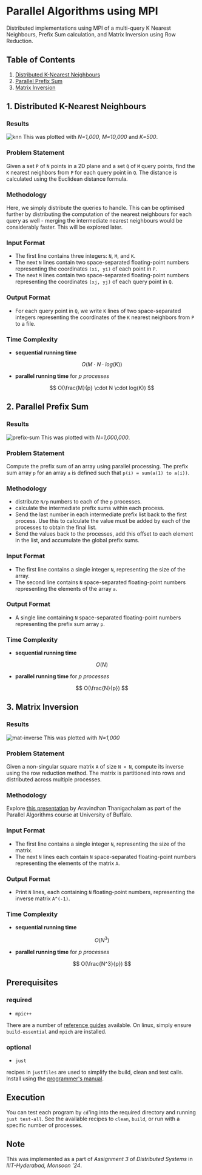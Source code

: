 # Parallel Algorithms using MPI

Distributed implementations using MPI of a multi-query K Nearest Neighbours, Prefix Sum calculation, and Matrix Inversion using Row Reduction. 

## Table of Contents
1. [Distributed K-Nearest Neighbours](#1-distributed-k-nearest-neighbours)
2. [Parallel Prefix Sum](#2-parallel-prefix-sum)
3. [Matrix Inversion](#3-matrix-inversion)

## 1. Distributed K-Nearest Neighbours

### Results
![knn](docs/plots/k%20nearest.png)
This was plotted with *N=1,000*, *M=10,000* and *K=500*. 

### Problem Statement
Given a set `P` of `N` points in a 2D plane and a set `Q` of `M` query points, find the `K` nearest neighbors from `P` for each query point in `Q`. The distance is calculated using the Euclidean distance formula.

### Methodology
Here, we simply distribute the queries to handle. This can be optimised further by distributing the computation of the nearest neighbours for each query as well - merging the intermediate nearest neighbours would be considerably faster. This will be explored later. 

### Input Format
- The first line contains three integers: `N`, `M`, and `K`.
- The next `N` lines contain two space-separated floating-point numbers representing the coordinates `(xi, yi)` of each point in `P`.
- The next `M` lines contain two space-separated floating-point numbers representing the coordinates `(xj, yj)` of each query point in `Q`.

### Output Format
- For each query point in `Q`, we write `K` lines of two space-separated integers representing the coordinates of the `K` nearest neighbors from `P` to a file. 

### Time Complexity
- **sequential running time**

$$
O(M \cdot N \cdot log(K))
$$
- **parallel running time** for *p processes*

$$
O(\frac{M}{p} \cdot N \cdot log(K))
$$

## 2. Parallel Prefix Sum

### Results
![prefix-sum](docs/plots/prefix%20sum.png)
This was plotted with *N=1,000,000*. 

### Problem Statement
Compute the prefix sum of an array using parallel processing. The prefix sum array `p` for an array `a` is defined such that `p(i) = sum(a(1) to a(i))`.

### Methodology
- distribute `N/p` numbers to each of the `p` processes. 
- calculate the intermediate prefix sums within each process. 
- Send the last number in each intermediate prefix list back to the first process. Use this to calculate the value must be added by each of the processes to obtain the final list. 
- Send the values back to the processes, add this offset to each element in the list, and accumulate the global prefix sums. 

### Input Format
- The first line contains a single integer `N`, representing the size of the array.
- The second line contains `N` space-separated floating-point numbers representing the elements of the array `a`.

### Output Format
- A single line containing `N` space-separated floating-point numbers representing the prefix sum array `p`.

### Time Complexity 
- **sequential running time**

$$
O(N)
$$
- **parallel running time** for *p processes*

$$
O(\frac{N}{p})
$$

## 3. Matrix Inversion

### Results
![mat-inverse](docs/plots/mat%20inverse.png)
This was plotted with *N=1,000* 

### Problem Statement
Given a non-singular square matrix `A` of size `N × N`, compute its inverse using the row reduction method. The matrix is partitioned into rows and distributed across multiple processes.

### Methodology
Explore [this presentation](https://cse.buffalo.edu/faculty/miller/Courses/CSE633/thanigachalam-Spring-2014-CSE633.pdf) by Aravindhan Thanigachalam as part of the Parallel Algorithms course at University of Buffalo. 

### Input Format
- The first line contains a single integer `N`, representing the size of the matrix.
- The next `N` lines each contain `N` space-separated floating-point numbers representing the elements of the matrix `A`.

### Output Format
- Print `N` lines, each containing `N` floating-point numbers, representing the inverse matrix `A^(-1)`.

### Time Complexity
- **sequential running time**

$$
O(N^3)
$$
- **parallel running time** for *p processes*

$$
O(\frac{N^3}{p})
$$

## Prerequisites
### required
- `mpic++`

There are a number of [reference guides](https://www.iitgoa.ac.in/hpcshiksha/HPC%20Shiksha%20-%20MPI%20Installation%20Guide.pdf) available. On linux, simply ensure `build-essential` and `mpich` are installed. 

### optional
- `just`

recipes in `justfiles` are used to simplify the build, clean and test calls. Install using the [programmer's manual](https://just.systems/man/en/installation.html). 

## Execution
You can test each program by `cd`'ing into the required directory and running `just test-all`. See the available recipes to `clean`, `build`, or run with a specific number of processes. 

## Note
This was implemented as a part of *Assignment 3* of *Distributed Systems* in *IIIT-Hyderabad, Monsoon '24*. 
